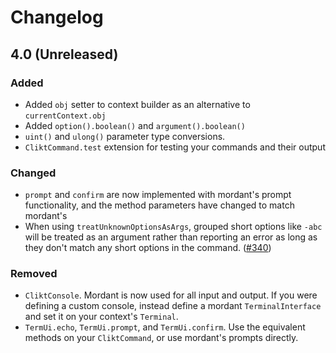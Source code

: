 # Changelog

## 4.0 (Unreleased)
### Added
- Added `obj` setter to context builder as an alternative to `currentContext.obj`
- Added `option().boolean()` and `argument().boolean()`
- `uint()` and `ulong()` parameter type conversions.
- `CliktCommand.test` extension for testing your commands and their output

### Changed
- `prompt` and `confirm` are now implemented with mordant's prompt functionality, and the method parameters have changed to match mordant's
- When using `treatUnknownOptionsAsArgs`, grouped short options like `-abc` will be treated as an argument rather than reporting an error as long as they don't match any short options in the command. ([#340](https://github.com/ajalt/clikt/pull/340)) 

### Removed
- `CliktConsole`. Mordant is now used for all input and output. If you were defining a custom console, instead define a mordant `TerminalInterface` and set it on your context's `Terminal`.
- `TermUi.echo`, `TermUi.prompt`, and `TermUi.confirm`. Use the equivalent methods on your `CliktCommand`, or use mordant's prompts directly.

